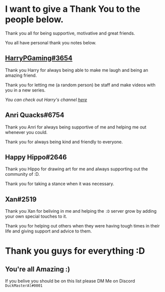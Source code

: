 # I want to give a Thank You to the people below.
Thank you all for being supportive, motivative and great friends.

You all have personal thank you notes below.
## [HarryPGaming#3654](https://www.youtube.com/channel/UCr35D4WaXok9l5r5sLfLHmw)
Thank you Harry for always being able to make me laugh and being an amazing friend. 

Thank you for letting me (a random person) be staff and make videos with you in a new series.

*You can check out Harry's channel [here](https://www.youtube.com/channel/UCr35D4WaXok9l5r5sLfLHmw)*
## Anri Quacks#6754
Thank you Anri for always being supportive of me and helping me out whenever you could.

Thank you for always being kind and friendly to everyone.
## Happy Hippo#2646
Thank you Hippo for drawing art for me and always supporting out the community of :D.

Thank you for taking a stance when it was necessary.
## Xan#2519
Thank you Xan for beliving in me and helping the `:D` server grow by adding your own special touches to it.

Thank you for helping out others when they were having tough times in their life and giving support and advice to them.


# Thank you guys for everything :D
## You're all Amazing :)
If you belive you should be on this list please DM Me on Discord `DuckMasterAl#0001`
